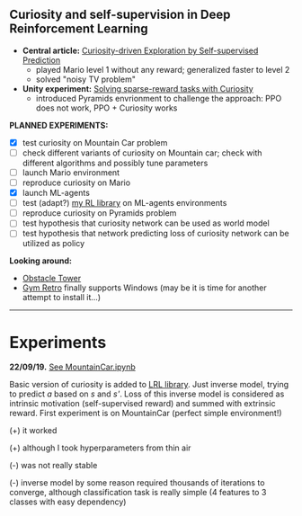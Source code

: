 ## Curiosity and self-supervision in Deep Reinforcement Learning

* **Central article:** [Curiosity-driven Exploration by Self-supervised Prediction](https://pathak22.github.io/noreward-rl/resources/icml17.pdf)
  + played Mario level 1 without any reward; generalized faster to level 2
  + solved "noisy TV problem"
* **Unity experiment:** [Solving sparse-reward tasks with Curiosity](https://blogs.unity3d.com/ru/2018/06/26/solving-sparse-reward-tasks-with-curiosity/)
  + introduced Pyramids envrionment to challenge the approach: PPO does not work, PPO + Curiosity works
  
**PLANNED EXPERIMENTS:**
- [x] test curiosity on Mountain Car problem
- [ ] check different variants of curiosity on Mountain car; check with different algorithms and possibly tune parameters
- [ ] launch Mario environment
- [ ] reproduce curiosity on Mario
- [x] launch ML-agents
- [ ] test (adapt?) [my RL library](https://github.com/FortsAndMills/Learning-Reinforcement-Learning) on ML-agents environments
- [ ] reproduce curiosity on Pyramids problem
- [ ] test hypothesis that curiosity network can be used as world model
- [ ] test hypothesis that network predicting loss of curiosity network can be utilized as policy

**Looking around:**
- [Obstacle Tower](https://github.com/Unity-Technologies/obstacle-tower-source)
- [Gym Retro](https://github.com/openai/retro) finally supports Windows (may be it is time for another attempt to install it...)

----------------------------------------------------------------------

# Experiments

**22/09/19.** [See MountainCar.ipynb](https://nbviewer.jupyter.org/github/FortsAndMills/Curiosity/blob/master/MountainCar.ipynb)

Basic version of curiosity is added to [LRL library](https://github.com/FortsAndMills/Learning-Reinforcement-Learning/tree/master/LRL). Just inverse model, trying to predict *a* based on *s* and *s'*. Loss of this inverse model is considered as intrinsic motivation (self-supervised reward) and summed with extrinsic reward. First experiment is on MountainCar (perfect simple environment!)
  
  (+) it worked
  
  (+) although I took hyperparameters from thin air
  
  (-) was not really stable
  
  (-) inverse model by some reason required thousands of iterations to converge, although classification task is really simple (4 features to 3 classes with easy dependency)
